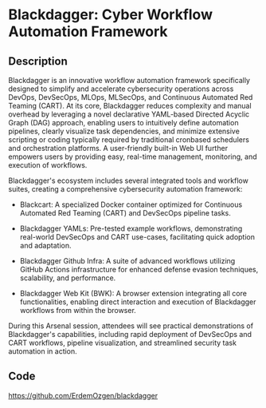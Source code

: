 # Blackdagger: Cyber Workflow Automation Framework

## Description
Blackdagger is an innovative workflow automation framework specifically designed to simplify and accelerate cybersecurity operations across DevOps, DevSecOps, MLOps, MLSecOps, and Continuous Automated Red Teaming (CART). At its core, Blackdagger reduces complexity and manual overhead by leveraging a novel declarative YAML-based Directed Acyclic Graph (DAG) approach, enabling users to intuitively define automation pipelines, clearly visualize task dependencies, and minimize extensive scripting or coding typically required by traditional cronbased schedulers and orchestration platforms. A user-friendly built-in Web UI further empowers users by providing easy, real-time management, monitoring, and execution of workflows.

Blackdagger's ecosystem includes several integrated tools and workflow suites, creating a comprehensive cybersecurity automation framework:

- Blackcart: A specialized Docker container optimized for Continuous Automated Red Teaming (CART) and DevSecOps pipeline tasks.

- Blackdagger YAMLs: Pre-tested example workflows, demonstrating real-world DevSecOps and CART use-cases, facilitating quick adoption and adaptation.

- Blackdagger Github Infra: A suite of advanced workflows utilizing GitHub Actions infrastructure for enhanced defense evasion techniques, scalability, and performance.

- Blackdagger Web Kit (BWK): A browser extension integrating all core functionalities, enabling direct interaction and execution of Blackdagger workflows from within the browser.

During this Arsenal session, attendees will see practical demonstrations of Blackdagger's capabilities, including rapid deployment of DevSecOps and CART workflows, pipeline visualization, and streamlined security task automation in action.

## Code
https://github.com/ErdemOzgen/blackdagger
